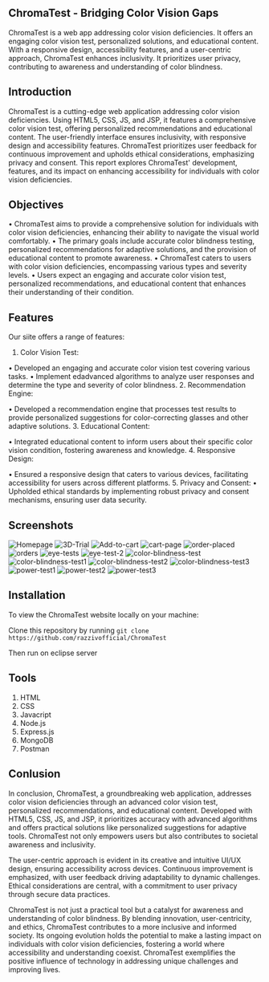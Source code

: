 ﻿## ChromaTest - Bridging Color Vision Gaps

ChromaTest is a web app addressing color vision deficiencies. It offers an engaging color vision test, personalized solutions, and educational content. With a responsive design, accessibility features, and a user-centric approach, ChromaTest enhances inclusivity. It prioritizes user privacy, contributing to awareness and understanding of color blindness.

## Introduction 

ChromaTest is a cutting-edge web application addressing color vision deficiencies. Using HTML5, CSS, JS, and JSP, it features a comprehensive color vision test, offering personalized recommendations and educational content. The user-friendly interface ensures inclusivity, with responsive design and accessibility features. ChromaTest prioritizes user feedback for continuous improvement and upholds ethical considerations, emphasizing privacy and consent. This report explores ChromaTest' development, features, and its impact on enhancing accessibility for individuals with color vision deficiencies.

## Objectives

•	ChromaTest aims to provide a comprehensive solution for individuals with color vision deficiencies, enhancing their ability to navigate the visual world comfortably.
•	The primary goals include accurate color blindness testing, personalized recommendations for adaptive solutions, and the provision of educational content to promote awareness.
•	ChromaTest caters to users with color vision deficiencies, encompassing various types and severity levels.
•	Users expect an engaging and accurate color vision test, personalized recommendations, and educational content that enhances their understanding of their condition.


## Features

Our siite offers a range of features:

1.	Color Vision Test:

•	Developed an engaging and accurate color vision test covering various tasks.
•	Implement edadvanced algorithms to analyze user responses and determine the type and severity of color blindness.
2.	Recommendation Engine:

•	Developed a recommendation engine that processes test results to provide personalized suggestions for color-correcting glasses and other adaptive solutions.
3.	Educational Content:

•	Integrated educational content to inform users about their specific color vision condition, fostering awareness and knowledge.
4.	Responsive Design:

•	Ensured a responsive design that caters to various devices, facilitating accessibility for users across different platforms.
5.	Privacy and Consent:
•	Upholded ethical standards by implementing robust privacy and consent mechanisms, ensuring user data security.


## Screenshots

![Homepage](https://github.com/razzivofficial/ChromaTest/assets/91611270/984c08d6-9855-453c-bedd-9470edd7129f)
![3D-Trial](https://github.com/razzivofficial/ChromaTest/assets/91611270/17cf2e6f-e6c8-44a8-bbb5-4ad5f755e1f3)
![Add-to-cart](https://github.com/razzivofficial/ChromaTest/assets/91611270/fe773d5a-6849-4f0c-8081-5ed62e2d189b)
![cart-page](https://github.com/razzivofficial/ChromaTest/assets/91611270/c188fa4f-f4a6-47ff-8199-b9701b6504d8)
![order-placed](https://github.com/razzivofficial/ChromaTest/assets/91611270/ac462363-8490-4568-bcfc-beed5c76695f)
![orders](https://github.com/razzivofficial/ChromaTest/assets/91611270/afcdf205-33b5-4529-af2b-d7518948f26a)
![eye-tests](https://github.com/razzivofficial/ChromaTest/assets/91611270/a3c65822-8380-4715-8dce-0f24807ed929)
![eye-test-2](https://github.com/razzivofficial/ChromaTest/assets/91611270/7e0b4ee0-8c02-488a-ba2e-5215a45d8b48)
![color-blindness-test](https://github.com/razzivofficial/ChromaTest/assets/91611270/79910f55-5ef6-45e5-afef-ea8be524e545)
![color-blindness-test1](https://github.com/razzivofficial/ChromaTest/assets/91611270/127f574e-549e-447b-b11b-729179f04add)
![color-blindness-test2](https://github.com/razzivofficial/ChromaTest/assets/91611270/a5a0a2fc-189e-49c4-b9d2-f697d3b34824)
![color-blindness-test3](https://github.com/razzivofficial/ChromaTest/assets/91611270/f9961eff-7cdd-4fbc-bb7e-cc28b0013782)
![power-test1](https://github.com/razzivofficial/ChromaTest/assets/91611270/71fafc35-2ef8-424a-bf60-c2128c6a4d7d)
![power-test2](https://github.com/razzivofficial/ChromaTest/assets/91611270/a9617b72-aecc-4740-b675-2dc241f0f5bb)
![power-test3](https://github.com/razzivofficial/ChromaTest/assets/91611270/5570d1f1-bd73-462b-be50-c21c6e2710c2)

## Installation

To view the ChromaTest website locally on your machine:

Clone this repository by running `git clone https://github.com/razzivofficial/ChromaTest`

Then run on eclipse server


## Tools

1)	HTML
2)	CSS
3)	Javacript
4)	Node.js
5)	Express.js
6)	MongoDB
7)	Postman


## Conlusion

In conclusion, ChromaTest, a groundbreaking web application, addresses color vision deficiencies through an advanced color vision test, personalized recommendations, and educational content. Developed with HTML5, CSS, JS, and JSP, it prioritizes accuracy with advanced algorithms and offers practical solutions like personalized suggestions for adaptive tools. ChromaTest not only empowers users but also contributes to societal awareness and inclusivity.

The user-centric approach is evident in its creative and intuitive UI/UX design, ensuring accessibility across devices. Continuous improvement is emphasized, with user feedback driving adaptability to dynamic challenges. Ethical considerations are central, with a commitment to user privacy through secure data practices.

ChromaTest is not just a practical tool but a catalyst for awareness and understanding of color blindness. By blending innovation, user-centricity, and ethics, ChromaTest contributes to a more inclusive and informed society. Its ongoing evolution holds the potential to make a lasting impact on individuals with color vision deficiencies, fostering a world where accessibility and understanding coexist. ChromaTest exemplifies the positive influence of technology in addressing unique challenges and improving lives.
